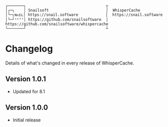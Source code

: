```
┌───────┐                                   ┬
│┌─┐    │ Snailsoft                         │  WhisperCache
│└─┐ɴᴀɪʟ│ https://snail.software            │  https://snail.software
│└─┘ˢᵒᶠᵗ│ https://github.com/snailsoftware  │  https://github.com/snailsoftware/whispercache
└───────┘                                   ┴
```

# Changelog
Details of what's changed in every release of WhisperCache.

## Version 1.0.1
- Updated for 8.1

## Version 1.0.0
- Initial release
